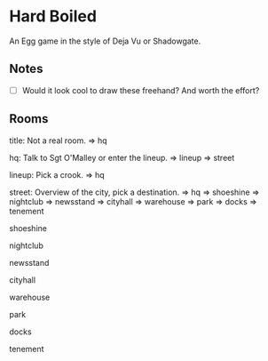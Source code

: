 # Hard Boiled

An Egg game in the style of Deja Vu or Shadowgate.

## Notes

- [ ] Would it look cool to draw these freehand? And worth the effort?

## Rooms

title: Not a real room.
=> hq

hq: Talk to Sgt O'Malley or enter the lineup.
=> lineup
=> street

lineup: Pick a crook.
=> hq

street: Overview of the city, pick a destination.
=> hq
=> shoeshine
=> nightclub
=> newsstand
=> cityhall
=> warehouse
=> park
=> docks
=> tenement

shoeshine

nightclub

newsstand

cityhall

warehouse

park

docks

tenement

